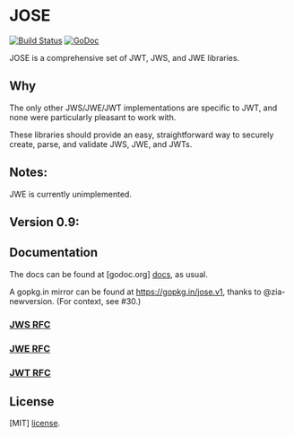 JOSE
============
[![Build Status](https://travis-ci.org/SermoDigital/jose.svg?branch=master)](https://travis-ci.org/SermoDigital/jose)
[![GoDoc](https://godoc.org/github.com/SermoDigital/jose?status.svg)](https://godoc.org/github.com/SermoDigital/jose)

JOSE is a comprehensive set of JWT, JWS, and JWE libraries.

## Why

The only other JWS/JWE/JWT implementations are specific to JWT, and none
were particularly pleasant to work with.

These libraries should provide an easy, straightforward way to securely
create, parse, and validate JWS, JWE, and JWTs.

## Notes:
JWE is currently unimplemented.

## Version 0.9:

## Documentation

The docs can be found at [godoc.org] [docs], as usual.

A gopkg.in mirror can be found at https://gopkg.in/jose.v1, thanks to
@zia-newversion. (For context, see #30.)

### [JWS RFC][jws]
### [JWE RFC][jwe]
### [JWT RFC][jwt]

## License

[MIT] [license].

[docs]:    https://godoc.org/github.com/SermoDigital/jose
[license]: https://github.com/SermoDigital/jose/blob/master/LICENSE.md
[jws]: https://tools.ietf.org/html/rfc7515
[jwe]: https://tools.ietf.org/html/rfc7516
[jwt]: https://tools.ietf.org/html/rfc7519
